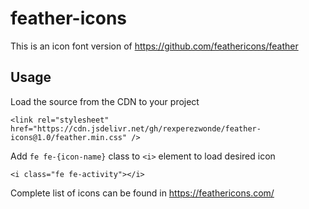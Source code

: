 # feather-icons

This is an icon font version of https://github.com/feathericons/feather

## Usage
Load the source from the CDN to your project
```
<link rel="stylesheet" href="https://cdn.jsdelivr.net/gh/rexperezwonde/feather-icons@1.0/feather.min.css" />
```
Add `fe fe-{icon-name}` class to `<i>` element to load desired icon
```
<i class="fe fe-activity"></i>
```
Complete list of icons can be found in https://feathericons.com/

